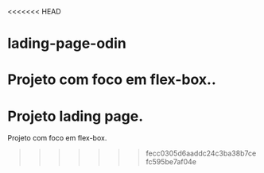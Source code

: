 <<<<<<< HEAD
# lading-page-odin
Projeto com foco em flex-box..
=======
# Projeto lading page.
Projeto com foco em flex-box.
>>>>>>> fecc0305d6aaddc24c3ba38b7cefc595be7af04e

